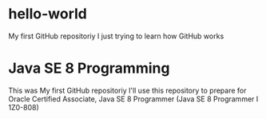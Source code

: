 # hello-world
My first GitHub repositoriy
I just trying to learn how GitHub works

# Java SE 8 Programming
This was My first GitHub repositoriy
I'll use this repository to prepare for Oracle Certified Associate, Java SE 8 Programmer (Java SE 8 Programmer I 1Z0-808)
